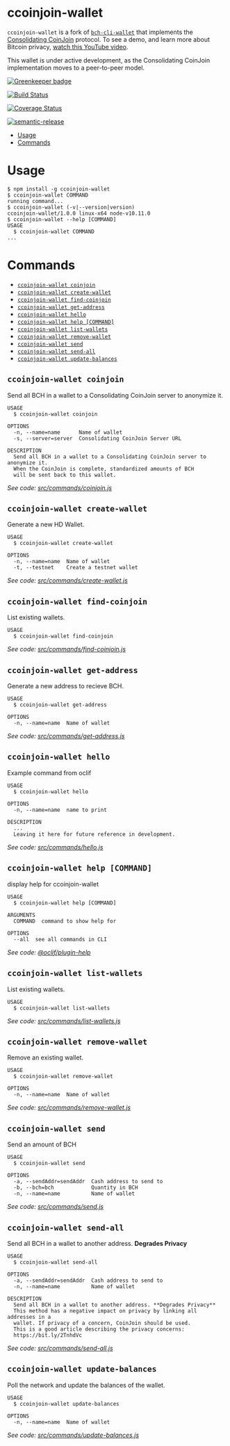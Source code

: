 ccoinjoin-wallet
========
`ccoinjoin-wallet` is a fork of [`bch-cli-wallet`](https://github.com/christroutner/bch-cli-wallet) that implements the [Consolidating CoinJoin](https://gist.github.com/christroutner/457b99b8033fdea5ae565687e6360323) protocol. To see a demo, and learn more about Bitcoin privacy, [watch this YouTube video](https://www.youtube.com/watch?v=LqqRR4Kfr-M).

This wallet is under active development, as the Consolidating CoinJoin implementation moves to a peer-to-peer model.

[![Greenkeeper badge](https://badges.greenkeeper.io/BCH-Consolidating-CoinJoin/ccoinjoin-wallet.svg)](https://greenkeeper.io/)

[![Build Status](https://travis-ci.org/BCH-Consolidating-CoinJoin/ccoinjoin-wallet.svg?branch=master)](https://travis-ci.org/BCH-Consolidating-CoinJoin/ccoinjoin-wallet)

[![Coverage Status](https://coveralls.io/repos/github/BCH-Consolidating-CoinJoin/ccoinjoin-wallet/badge.svg?branch=unstable)](https://coveralls.io/github/BCH-Consolidating-CoinJoin/ccoinjoin-wallet?branch=unstable)

[![semantic-release](https://img.shields.io/badge/%20%20%F0%9F%93%A6%F0%9F%9A%80-semantic--release-e10079.svg)](https://github.com/semantic-release/semantic-release)

<!-- toc -->
* [Usage](#usage)
* [Commands](#commands)
<!-- tocstop -->
# Usage
<!-- usage -->
```sh-session
$ npm install -g ccoinjoin-wallet
$ ccoinjoin-wallet COMMAND
running command...
$ ccoinjoin-wallet (-v|--version|version)
ccoinjoin-wallet/1.0.0 linux-x64 node-v10.11.0
$ ccoinjoin-wallet --help [COMMAND]
USAGE
  $ ccoinjoin-wallet COMMAND
...
```
<!-- usagestop -->
# Commands
<!-- commands -->
* [`ccoinjoin-wallet coinjoin`](#ccoinjoin-wallet-coinjoin)
* [`ccoinjoin-wallet create-wallet`](#ccoinjoin-wallet-create-wallet)
* [`ccoinjoin-wallet find-coinjoin`](#ccoinjoin-wallet-find-coinjoin)
* [`ccoinjoin-wallet get-address`](#ccoinjoin-wallet-get-address)
* [`ccoinjoin-wallet hello`](#ccoinjoin-wallet-hello)
* [`ccoinjoin-wallet help [COMMAND]`](#ccoinjoin-wallet-help-command)
* [`ccoinjoin-wallet list-wallets`](#ccoinjoin-wallet-list-wallets)
* [`ccoinjoin-wallet remove-wallet`](#ccoinjoin-wallet-remove-wallet)
* [`ccoinjoin-wallet send`](#ccoinjoin-wallet-send)
* [`ccoinjoin-wallet send-all`](#ccoinjoin-wallet-send-all)
* [`ccoinjoin-wallet update-balances`](#ccoinjoin-wallet-update-balances)

## `ccoinjoin-wallet coinjoin`

Send all BCH in a wallet to a Consolidating CoinJoin server to anonymize it.

```
USAGE
  $ ccoinjoin-wallet coinjoin

OPTIONS
  -n, --name=name      Name of wallet
  -s, --server=server  Consolidating CoinJoin Server URL

DESCRIPTION
  Send all BCH in a wallet to a Consolidating CoinJoin server to anonymize it.
  When the CoinJoin is complete, standardized amounts of BCH
  will be sent back to this wallet.
```

_See code: [src/commands/coinjoin.js](https://github.com/BCH-Consolidating-CoinJoin/ccoinjoin-wallet/blob/v1.0.0/src/commands/coinjoin.js)_

## `ccoinjoin-wallet create-wallet`

Generate a new HD Wallet.

```
USAGE
  $ ccoinjoin-wallet create-wallet

OPTIONS
  -n, --name=name  Name of wallet
  -t, --testnet    Create a testnet wallet
```

_See code: [src/commands/create-wallet.js](https://github.com/BCH-Consolidating-CoinJoin/ccoinjoin-wallet/blob/v1.0.0/src/commands/create-wallet.js)_

## `ccoinjoin-wallet find-coinjoin`

List existing wallets.

```
USAGE
  $ ccoinjoin-wallet find-coinjoin
```

_See code: [src/commands/find-coinjoin.js](https://github.com/BCH-Consolidating-CoinJoin/ccoinjoin-wallet/blob/v1.0.0/src/commands/find-coinjoin.js)_

## `ccoinjoin-wallet get-address`

Generate a new address to recieve BCH.

```
USAGE
  $ ccoinjoin-wallet get-address

OPTIONS
  -n, --name=name  Name of wallet
```

_See code: [src/commands/get-address.js](https://github.com/BCH-Consolidating-CoinJoin/ccoinjoin-wallet/blob/v1.0.0/src/commands/get-address.js)_

## `ccoinjoin-wallet hello`

Example command from oclif

```
USAGE
  $ ccoinjoin-wallet hello

OPTIONS
  -n, --name=name  name to print

DESCRIPTION
  ...
  Leaving it here for future reference in development.
```

_See code: [src/commands/hello.js](https://github.com/BCH-Consolidating-CoinJoin/ccoinjoin-wallet/blob/v1.0.0/src/commands/hello.js)_

## `ccoinjoin-wallet help [COMMAND]`

display help for ccoinjoin-wallet

```
USAGE
  $ ccoinjoin-wallet help [COMMAND]

ARGUMENTS
  COMMAND  command to show help for

OPTIONS
  --all  see all commands in CLI
```

_See code: [@oclif/plugin-help](https://github.com/oclif/plugin-help/blob/v2.1.4/src/commands/help.ts)_

## `ccoinjoin-wallet list-wallets`

List existing wallets.

```
USAGE
  $ ccoinjoin-wallet list-wallets
```

_See code: [src/commands/list-wallets.js](https://github.com/BCH-Consolidating-CoinJoin/ccoinjoin-wallet/blob/v1.0.0/src/commands/list-wallets.js)_

## `ccoinjoin-wallet remove-wallet`

Remove an existing wallet.

```
USAGE
  $ ccoinjoin-wallet remove-wallet

OPTIONS
  -n, --name=name  Name of wallet
```

_See code: [src/commands/remove-wallet.js](https://github.com/BCH-Consolidating-CoinJoin/ccoinjoin-wallet/blob/v1.0.0/src/commands/remove-wallet.js)_

## `ccoinjoin-wallet send`

Send an amount of BCH

```
USAGE
  $ ccoinjoin-wallet send

OPTIONS
  -a, --sendAddr=sendAddr  Cash address to send to
  -b, --bch=bch            Quantity in BCH
  -n, --name=name          Name of wallet
```

_See code: [src/commands/send.js](https://github.com/BCH-Consolidating-CoinJoin/ccoinjoin-wallet/blob/v1.0.0/src/commands/send.js)_

## `ccoinjoin-wallet send-all`

Send all BCH in a wallet to another address. **Degrades Privacy**

```
USAGE
  $ ccoinjoin-wallet send-all

OPTIONS
  -a, --sendAddr=sendAddr  Cash address to send to
  -n, --name=name          Name of wallet

DESCRIPTION
  Send all BCH in a wallet to another address. **Degrades Privacy**
  This method has a negative impact on privacy by linking all addresses in a
  wallet. If privacy of a concern, CoinJoin should be used.
  This is a good article describing the privacy concerns:
  https://bit.ly/2TnhdVc
```

_See code: [src/commands/send-all.js](https://github.com/BCH-Consolidating-CoinJoin/ccoinjoin-wallet/blob/v1.0.0/src/commands/send-all.js)_

## `ccoinjoin-wallet update-balances`

Poll the network and update the balances of the wallet.

```
USAGE
  $ ccoinjoin-wallet update-balances

OPTIONS
  -n, --name=name  Name of wallet
```

_See code: [src/commands/update-balances.js](https://github.com/BCH-Consolidating-CoinJoin/ccoinjoin-wallet/blob/v1.0.0/src/commands/update-balances.js)_
<!-- commandsstop -->
